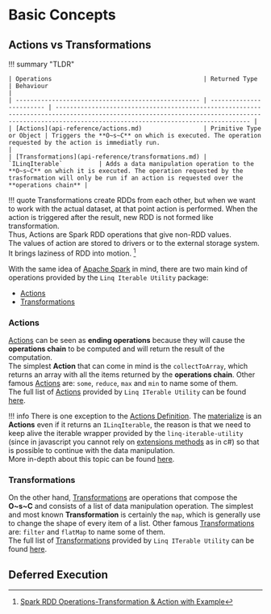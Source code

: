 # Basic Concepts

## Actions vs Transformations

!!! summary "TLDR"

    | Operations                                          | Returned Type            | Behaviour                                                                                                                                                                                          |
    | --------------------------------------------------- | ------------------------ | -------------------------------------------------------------------------------------------------------------------------------------------------------------------------------------------------- |
    | [Actions](api-reference/actions.md)                 | Primitive Type or Object | Triggers the **O~s~C** on which is executed. The operation requested by the action is immediatly run.                                                                                              |
    | [Transformations](api-reference/transformations.md) | `ILinqIterable`          | Adds a data manipulation operation to the **O~s~C** on which it is executed. The operation requested by the trasformation will only be run if an action is requested over the **operations chain** |

!!! quote
    Transformations create RDDs from each other, but when we want to work with the actual dataset, at that point action is performed. When the action is triggered after the result, new RDD is not formed like transformation.  
    Thus, Actions are Spark RDD operations that give non-RDD values.  
    The values of action are stored to drivers or to the external storage system. It brings laziness of RDD into motion. [^1]

With the same idea of [Apache Spark](https://spark.apache.org/) in mind, there are two main kind of operations provided by the `Linq Iterable Utility` package:

- [Actions](api-reference/actions.md)
- [Transformations](api-reference/transformations.md)

### Actions

[Actions](api-reference/actions.md) can be seen as **ending operations** because they will cause the **operations chain** to be computed and will return the result of the computation.  
The simplest **Action** that can come in mind is the `collectToArray`, which returns an array with all the items returned by the **operations chain**.
Other famous [Actions](api-reference/actions.md) are: `some`, `reduce`, `max` and `min` to name some of them.  
The full list of [Actions](api-reference/actions.md) provided by `Linq ITerable Utility` can be found [here](api-reference/actions.md).  

!!! info
    There is one exception to the [Actions Definition](#actions). The [materialize](api-reference/actions.md#materialize) is an **Actions** even if it returns an `ILinqIterable`, the reason is that we need to keep alive the iterable wrapper provided by the `linq-iterable-utility` (since in javascript you cannot rely on [extensions methods](https://learn.microsoft.com/en-us/dotnet/csharp/programming-guide/classes-and-structs/extension-methods) as in c#) so that is possible to continue with the data manipulation.  
    More in-depth about this topic can be found [here](advanced-concepts/index.md#materialize-in-depth).

### Transformations

On the other hand, [Transformations](api-reference/transformations.md) are operations that compose the **O~s~C** and consists of a list of data manipulation
operation.
The simplest and most known **Transformation** is certainly the `map`, which is generally use to change the shape of every item of a list.
Other famous [Transformations](api-reference/transformations.md) are: `filter` and `flatMap` to name some of them.  
The full list of [Transformations](api-reference/transformations.md) provided by `Linq ITerable Utility` can be found [here](api-reference/transformations.md).  

## Deferred Execution




[^1]: [Spark RDD Operations-Transformation & Action with Example](https://data-flair.training/blogs/spark-rdd-operations-transformations-actions/)

